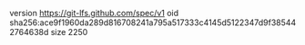 version https://git-lfs.github.com/spec/v1
oid sha256:ace9f1960da289d816708241a795a517333c4145d5122347d9f385442764638d
size 2250
